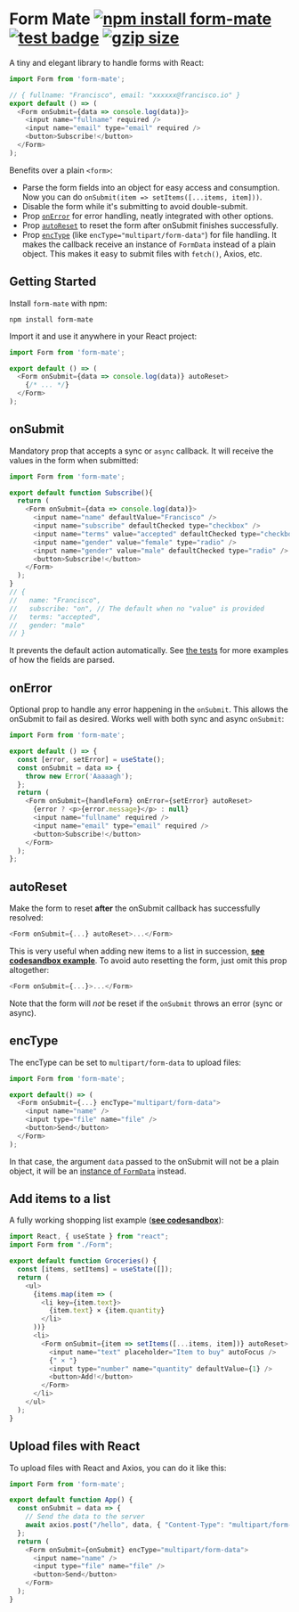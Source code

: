 # Form Mate [![npm install form-mate](https://img.shields.io/badge/npm%20install-form--mate-blue.svg)](https://www.npmjs.com/package/form-mate) [![test badge](https://github.com/franciscop/form-mate/workflows/tests/badge.svg)](https://github.com/franciscop/form-mate/actions) [![gzip size](https://img.badgesize.io/franciscop/form-mate/master/index.min.js.svg?compression=gzip)](https://github.com/franciscop/form-mate/blob/master/index.min.js)

A tiny and elegant library to handle forms with React:

```js
import Form from 'form-mate';

// { fullname: "Francisco", email: "xxxxxx@francisco.io" }
export default () => (
  <Form onSubmit={data => console.log(data)}>
    <input name="fullname" required />
    <input name="email" type="email" required />
    <button>Subscribe!</button>
  </Form>
);
```

Benefits over a plain `<form>`:

- Parse the form fields into an object for easy access and consumption. Now you can do `onSubmit(item => setItems([...items, item]))`.
- Disable the form while it's submitting to avoid double-submit.
- Prop [`onError`](#onerror) for error handling, neatly integrated with other options.
- Prop [`autoReset`](#autoreset) to reset the form after onSubmit finishes successfully.
- Prop [`encType`](#enctype) (like `encType="multipart/form-data"`) for file handling. It makes the callback receive an instance of `FormData` instead of a plain object. This makes it easy to submit files with `fetch()`, Axios, etc.



## Getting Started

Install `form-mate` with npm:

```
npm install form-mate
```

Import it and use it anywhere in your React project:

```js
import Form from 'form-mate';

export default () => (
  <Form onSubmit={data => console.log(data)} autoReset>
    {/* ... */}
  </Form>
);
```



## onSubmit

Mandatory prop that accepts a sync or `async` callback. It will receive the values in the form when submitted:

```js
import Form from 'form-mate';

export default function Subscribe(){
  return (
    <Form onSubmit={data => console.log(data)}>
      <input name="name" defaultValue="Francisco" />
      <input name="subscribe" defaultChecked type="checkbox" />
      <input name="terms" value="accepted" defaultChecked type="checkbox" />
      <input name="gender" value="female" type="radio" />
      <input name="gender" value="male" defaultChecked type="radio" />
      <button>Subscribe!</button>
    </Form>
  );
}
// {
//   name: "Francisco",
//   subscribe: "on", // The default when no "value" is provided
//   terms: "accepted",
//   gender: "male"
// }
```

It prevents the default action automatically. See [the tests](https://github.com/franciscop/form-mate/blob/master/test.js) for more examples of how the fields are parsed.



## onError

Optional prop to handle any error happening in the `onSubmit`. This allows the onSubmit to fail as desired. Works well with both sync and async `onSubmit`:

```js
import Form from 'form-mate';

export default () => {
  const [error, setError] = useState();
  const onSubmit = data => {
    throw new Error('Aaaaagh');
  };
  return (
    <Form onSubmit={handleForm} onError={setError} autoReset>
      {error ? <p>{error.message}</p> : null}
      <input name="fullname" required />
      <input name="email" type="email" required />
      <button>Subscribe!</button>
    </Form>
  );
};
```



## autoReset

Make the form to reset **after** the onSubmit callback has successfully resolved:

```js
<Form onSubmit={...} autoReset>...</Form>
```

This is very useful when adding new items to a list in succession, [**see codesandbox example**](https://codesandbox.io/s/determined-nightingale-hzmob). To avoid auto resetting the form, just omit this prop altogether:

```js
<Form onSubmit={...}>...</Form>
```

Note that the form will _not_ be reset if the `onSubmit` throws an error (sync or async).



## encType

The encType can be set to `multipart/form-data` to upload files:

```js
import Form from 'form-mate';

export default() => (
  <Form onSubmit={...} encType="multipart/form-data">
    <input name="name" />
    <input type="file" name="file" />
    <button>Send</button>
  </Form>
);
```

In that case, the argument `data` passed to the onSubmit will not be a plain object, it will be an [instance of `FormData`](https://developer.mozilla.org/en-US/docs/Web/API/FormData/FormData) instead.



## Add items to a list

A fully working shopping list example ([**see codesandbox**](https://codesandbox.io/s/determined-nightingale-hzmob)):

```js
import React, { useState } from "react";
import Form from "./Form";

export default function Groceries() {
  const [items, setItems] = useState([]);
  return (
    <ul>
      {items.map(item => (
        <li key={item.text}>
          {item.text} × {item.quantity}
        </li>
      ))}
      <li>
        <Form onSubmit={item => setItems([...items, item])} autoReset>
          <input name="text" placeholder="Item to buy" autoFocus />
          {" × "}
          <input type="number" name="quantity" defaultValue={1} />
          <button>Add!</button>
        </Form>
      </li>
    </ul>
  );
}
```


## Upload files with React

To upload files with React and Axios, you can do it like this:

```js
import Form from 'form-mate';

export default function App() {
  const onSubmit = data => {
    // Send the data to the server
    await axios.post("/hello", data, { "Content-Type": "multipart/form-data" });
  };
  return (
    <Form onSubmit={onSubmit} encType="multipart/form-data">
      <input name="name" />
      <input type="file" name="file" />
      <button>Send</button>
    </Form>
  );
}
```
